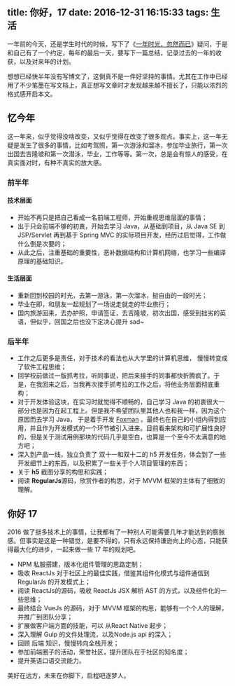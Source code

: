 title: 你好，17
date: 2016-12-31 16:15:33
tags: 生活
---


一年前的今天，还是学生时代的时候，写下了《[一年时光，忽然而已](https://imhype.github.io/2016/02/04/%E4%BD%A0%E5%A5%BD16/)》疑问，于是和自己有了一个约定，每年的最后一天，要写下一篇总结，记录过去的一年的收获，以及对来年的计划。
<!-- more -->
想想已经快半年没有写博文了，这倒真不是一件好坚持的事情。尤其在工作中已经用了不少笔墨在写文档上，真正想写文章时才发现越来越不擅长了，只能以浓烈的格式感开启本文。

## 忆今年
这一年来，似乎觉得没啥改变，又似乎觉得在改变了很多观点。事实上，这一年无疑是发生了很多的事情，比如考驾照，第一次游泳和溜冰，参加毕业旅行，第一次出国去吉隆坡和第一次潜泳，毕业，工作等等。第一次，总是会有惊人的感受，在真实面对时，有种不真实的放大感。

### 前半年
#### 技术层面
* 开始不再只是把自己看成一名前端工程师，开始重视思维层面的事情；
* 出于只会前端不够的初衷，开始去学习 Java，从基础到项目，从 Java SE 到 JSP/Servlet 再到基于 Spring MVC 的实际项目开发，经历过后觉得，工作做什么倒是次要的；
* 从此之后，注重基础的重要性，恶补数据结构和计算机网络，也学习一些编译原理的基础知识。

#### 生活层面
* 重新回到校园的时光，去第一游泳，第一次溜冰，挺自由的一段时光；
* 毕业在即，和朋友一起规划了一场说走就走的毕业旅行；
* 国内旅游回来，去办护照，申请签证，去吉隆坡，初次出国，感受到拙劣的英语，但似乎，回国之后也没下定决心提升 sad~

### 后半年
* 工作之后更多是责任，对于技术的看法也从大学里的计算机思维， 慢慢转变成了软件工程思维；
* 回学校前做过一版抓考拉，听同事说，把后来接手的同事都快折腾疯了。于是，在我回来之后，当我再次接手抓考拉的工作之后，将他业务层面彻底重构；
* 对于开发体验这块，在实习时就觉得不顺畅的，自己学习 Java 的初衷很大一部分也是因为在起工程上。但是我不希望团队里其他人也和我一样，因为这个原因而去学习 Java， 于是着手开发 [Foxman](http://github.com/kaola-fed/foxman) 。最终也在自己的小组内得到应用，并且作为开发模式的一个环节被引入进来。目前看来架构和可扩展性良好的，但是关于测试用例那块的代码几乎是空白，也算是一个至今不太满意的地方吧；
* 深入到产品一线，独立负责了 双十一和双十二的 h5 开发任务，体会到了一些开发细节上的东西，以及积累了一些关于个人项目管理的东西；
* 关于 **h5** 截图分享的构思和实践；
* 阅读 **RegularJs**源码，欣赏作者的构思，对于 MVVM 框架的主体有了细致的理解。

## 你好 17
2016 做了挺多技术上的事情，让我都有了一种别人可能需要几年才能达到的膨胀感。但事实是这是一种错觉，是要不得的，只有永远保持谦逊向上的心态，只能获得最大化的进步，一起来做一些 17 年的规划吧。
* NPM 私服搭建，版本化组件管理的思路定制；
* 吸收 ReactJs 对于社区上的最佳实践，借鉴其组件化模式与组件通信到 RegularJs 的开发模式上；
* 阅读 ReactJs的源码，吸收 ReactJs JSX 解析 AST 的方式，以及组件化的一些思维；
* 最终结合 VueJs 的源码，对于 MVVM 框架的构思，能够有一个个人的理解，并推广到团队分享；
* 扩展做客户端方面的技能，可以 从React Native 起步；
* 深入理解 Gulp 的文件处理流，以及Node.js api 的深入；
* 回顾 后端 知识，慢慢转向全栈开发；
* 参加前端圈子的活动，荣誉社区，提升团队在于社区的知名度；
* 提升英语口语交流能力。

美好在远方，未来在你脚下，启程吧逐梦人。
